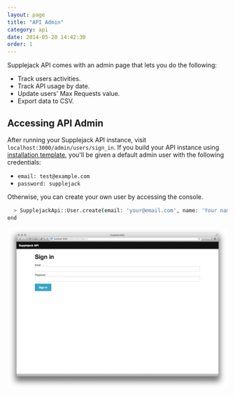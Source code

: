 ```yaml
---
layout: page
title: "API Admin"
category: api
date: 2014-05-20 14:42:30
order: 1
---
```


Supplejack API comes with an admin page that lets you do the following:

* Track users activities.
* Track API usage by date.
* Update users' Max Requests value.
* Export data to CSV.

## Accessing API Admin

After running your Supplejack API instance, visit `localhost:3000/admin/users/sign_in`. If you build your API instance using [installation template](https://github.com/DigitalNZ/supplejack_installation), you'll be given a default admin user with the following credentials:

* `email: test@example.com`
* `password: supplejack`

Otherwise, you can create your own user by accessing the console.

```bash
  > SupplejackApi::User.create(email: 'your@email.com', name: 'Your name', username: 'yourusername', role: 'admin', password: 'supplejack', password_confirmation: 'supplejack')
end
```

![Supplejack API Admin](../images/supplejack-api-admin.png)

